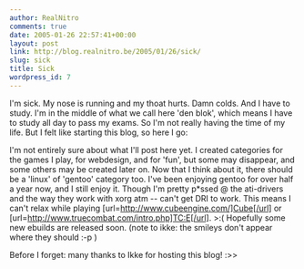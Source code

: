 ```yaml
---
author: RealNitro
comments: true
date: 2005-01-26 22:57:41+00:00
layout: post
link: http://blog.realnitro.be/2005/01/26/sick/
slug: sick
title: Sick
wordpress_id: 7
---
```


I'm sick. My nose is running and my thoat hurts. Damn colds. And I have to study. I'm in the middle of what we call here 'den blok', which means I have to study all day to pass my exams. So I'm not really having the time of my life. But I felt like starting this blog, so here I go:

I'm not entirely sure about what I'll post here yet. I created categories for the games I play, for webdesign, and for 'fun', but some may disappear, and some others may be created later on. Now that I think about it, there should be a 'linux' of 'gentoo' category too. I've been enjoying gentoo for over half a year now, and I still enjoy it. Though I'm pretty p*ssed @ the ati-drivers and the way they work with xorg atm -- can't get DRI to work. This means I can't relax while playing [url=http://www.cubeengine.com/]Cube[/url] or [url=http://www.truecombat.com/intro.php]TC:E[/url]. >:( Hopefully some new ebuilds are released soon. (note to ikke: the smileys don't appear where they should :-p )

Before I forget: many thanks to Ikke for hosting this blog! :>>
